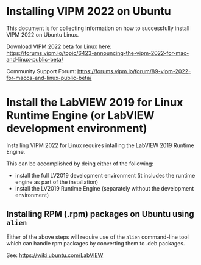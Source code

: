 # Installing VIPM 2022 on Ubuntu

This document is for collecting information on how to successfully install VIPM 2022 on Ubuntu Linux.

Download VIPM 2022 beta for Linux here:
https://forums.vipm.io/topic/6423-announcing-the-vipm-2022-for-mac-and-linux-public-beta/

Community Support Forum:
https://forums.vipm.io/forum/89-vipm-2022-for-macos-and-linux-public-beta/

# Install the LabVIEW 2019 for Linux Runtime Engine (or LabVIEW development environment)

Installing VIPM 2022 for Linux requires intalling the LabVIEW 2019 Runtime Engine.

This can be accomplished by deing either of the following:
- install the full LV2019 development environment (it includes the runtime engine as part of the installation)
- install the LV2019 Runtime Engine (separately without the development environment)


## Installing RPM (.rpm) packages on Ubuntu using `alien`

Either of the above steps will require use of the `alien` command-line tool which can handle rpm packages by converting them to .deb packages.

See: https://wiki.ubuntu.com/LabVIEW
